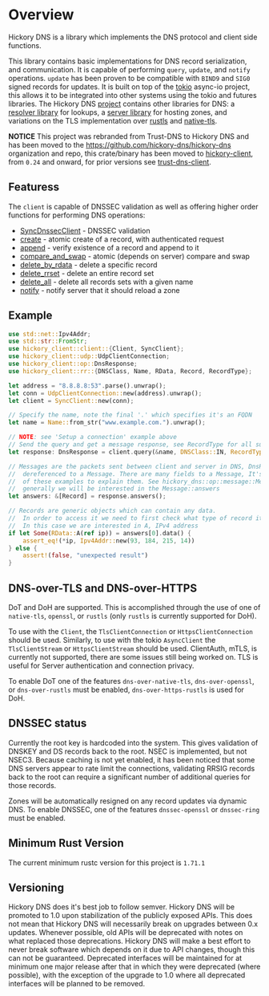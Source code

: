 # Overview

Hickory DNS is a library which implements the DNS protocol and client side functions.

This library contains basic implementations for DNS record serialization, and communication. It is capable of performing `query`, `update`, and `notify` operations. `update` has been proven to be compatible with `BIND9` and `SIG0` signed records for updates. It is built on top of the [tokio](https://tokio.rs) async-io project, this allows it to be integrated into other systems using the tokio and futures libraries. The Hickory DNS [project](https://github.com/hickory-dns/hickory-dns) contains other libraries for DNS: a [resolver library](https://crates.io/crates/hickory-resolver) for lookups, a [server library](https://crates.io/crates/hickory-dns) for hosting zones, and variations on the TLS implementation over [rustls](https://crates.io/crates/hickory-dns-rustls) and [native-tls](https://crates.io/crates/hickory-dns-native-tls).

**NOTICE** This project was rebranded from Trust-DNS to Hickory DNS and has been moved to the https://github.com/hickory-dns/hickory-dns organization and repo, this crate/binary has been moved to [hickory-client](https://crates.io/crates/hickory-client), from `0.24` and onward, for prior versions see [trust-dns-client](https://crates.io/crates/trust-dns-client).

## Featuress

The `client` is capable of DNSSEC validation as well as offering higher order functions for performing DNS operations:

- [SyncDnssecClient](https://docs.rs/hickory-client/latest/hickory_client/client/struct.SyncDnssecClient.html) - DNSSEC validation
- [create](https://docs.rs/hickory-client/latest/hickory_client/client/trait.Client.html#method.create) - atomic create of a record, with authenticated request
- [append](https://docs.rs/hickory-client/latest/hickory_client/client/trait.Client.html#method.append) - verify existence of a record and append to it
- [compare_and_swap](https://docs.rs/hickory-client/latest/hickory_client/client/trait.Client.html#method.compare_and_swap) - atomic (depends on server) compare and swap
- [delete_by_rdata](https://docs.rs/hickory-client/latest/hickory_client/client/trait.Client.html#method.delete_by_rdata) - delete a specific record
- [delete_rrset](https://docs.rs/hickory-client/latest/hickory_client/client/trait.Client.html#method.delete_rrset) - delete an entire record set
- [delete_all](https://docs.rs/hickory-client/latest/hickory_client/client/trait.Client.html#method.delete_all) - delete all records sets with a given name
- [notify](https://docs.rs/hickory-client/latest/hickory_client/client/trait.Client.html#method.notify) - notify server that it should reload a zone

## Example

```rust
use std::net::Ipv4Addr;
use std::str::FromStr;
use hickory_client::client::{Client, SyncClient};
use hickory_client::udp::UdpClientConnection;
use hickory_client::op::DnsResponse;
use hickory_client::rr::{DNSClass, Name, RData, Record, RecordType};

let address = "8.8.8.8:53".parse().unwrap();
let conn = UdpClientConnection::new(address).unwrap();
let client = SyncClient::new(conn);

// Specify the name, note the final '.' which specifies it's an FQDN
let name = Name::from_str("www.example.com.").unwrap();

// NOTE: see 'Setup a connection' example above
// Send the query and get a message response, see RecordType for all supported options
let response: DnsResponse = client.query(&name, DNSClass::IN, RecordType::A).unwrap();

// Messages are the packets sent between client and server in DNS, DnsResonse's can be
//  dereferenced to a Message. There are many fields to a Message, It's beyond the scope
//  of these examples to explain them. See hickory_dns::op::message::Message for more details.
//  generally we will be interested in the Message::answers
let answers: &[Record] = response.answers();

// Records are generic objects which can contain any data.
//  In order to access it we need to first check what type of record it is
//  In this case we are interested in A, IPv4 address
if let Some(RData::A(ref ip)) = answers[0].data() {
    assert_eq!(*ip, Ipv4Addr::new(93, 184, 215, 14))
} else {
    assert!(false, "unexpected result")
}
```

## DNS-over-TLS and DNS-over-HTTPS

DoT and DoH are supported. This is accomplished through the use of one of `native-tls`, `openssl`, or `rustls` (only `rustls` is currently supported for DoH).

To use with the `Client`, the `TlsClientConnection` or `HttpsClientConnection` should be used. Similarly, to use with the tokio `AsyncClient` the `TlsClientStream` or `HttpsClientStream` should be used. ClientAuth, mTLS, is currently not supported, there are some issues still being worked on. TLS is useful for Server authentication and connection privacy.

To enable DoT one of the features `dns-over-native-tls`, `dns-over-openssl`, or `dns-over-rustls` must be enabled, `dns-over-https-rustls` is used for DoH.

## DNSSEC status

Currently the root key is hardcoded into the system. This gives validation of
DNSKEY and DS records back to the root. NSEC is implemented, but not NSEC3.
Because caching is not yet enabled, it has been noticed that some DNS servers
appear to rate limit the connections, validating RRSIG records back to the root
can require a significant number of additional queries for those records.

Zones will be automatically resigned on any record updates via dynamic DNS. To enable DNSSEC, one of the features `dnssec-openssl` or `dnssec-ring` must be enabled.

## Minimum Rust Version

The current minimum rustc version for this project is `1.71.1`

## Versioning

Hickory DNS does it's best job to follow semver. Hickory DNS will be promoted to 1.0 upon stabilization of the publicly exposed APIs. This does not mean that Hickory DNS will necessarily break on upgrades between 0.x updates. Whenever possible, old APIs will be deprecated with notes on what replaced those deprecations. Hickory DNS will make a best effort to never break software which depends on it due to API changes, though this can not be guaranteed. Deprecated interfaces will be maintained for at minimum one major release after that in which they were deprecated (where possible), with the exception of the upgrade to 1.0 where all deprecated interfaces will be planned to be removed.
